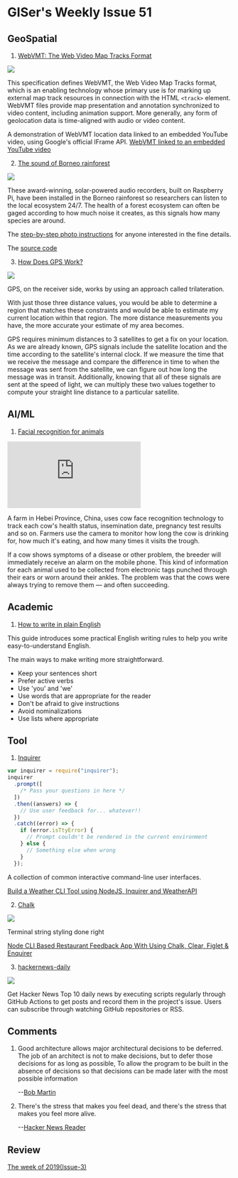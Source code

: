 # GISer's Weekly Issue 51

## GeoSpatial

1. [WebVMT: The Web Video Map Tracks Format](https://w3c.github.io/sdw/proposals/geotagging/webvmt/)

![](https://www.webvmt.org/images/trkdvideo/BrightonClapham.jpg)

This specification defines WebVMT, the Web Video Map Tracks format, which is an enabling technology whose primary use is for marking up external map track resources in connection with the HTML `<track>` element. WebVMT files provide map presentation and annotation synchronized to video content, including animation support. More generally, any form of geolocation data is time-aligned with audio or video content.

A demonstration of WebVMT location data linked to an embedded YouTube video, using Google's official IFrame API.
[WebVMT linked to an embedded YouTube video](http://www.webvmt.org/demos/youtube)

2. [The sound of Borneo rainforest](https://www.raspberrypi.org/blog/raspberry-pi-listening-posts-hear-the-borneo-rainforest/)

![](https://www.raspberrypi.org/app/uploads/2020/08/Screenshot-2020-08-21-at-11.56.58.png)

These award-winning, solar-powered audio recorders, built on Raspberry Pi, have been installed in the Borneo rainforest so researchers can listen to the local ecosystem 24/7. The health of a forest ecosystem can often be gaged according to how much noise it creates, as this signals how many species are around.

The [step-by-step photo instructions](https://sarabsethi.github.io/autonomous_ecosystem_monitoring/) for anyone interested in the fine details.

The [source code](https://github.com/sarabsethi/rpi-eco-monitoring)

3. [How Does GPS Work?](https://blog.digitalbunker.dev/2020/08/28/how-do-global-positioning-systems-gps-work/)

![](https://i2.wp.com/miro.medium.com/proxy/0*HY7l7PcoJBE_eqXK.jpg?resize=582%2C422&ssl=1)

GPS, on the receiver side, works by using an approach called trilateration.

With just those three distance values, you would be able to determine a region that matches these constraints and would be able to estimate my current location within that region. The more distance measurements you have, the more accurate your estimate of my area becomes.

GPS requires minimum distances to 3 satellites to get a fix on your location. As we are already known, GPS signals include the satellite location and the time according to the satellite's internal clock. If we measure the time that we receive the message and compare the difference in time to when the message was sent from the satellite, we can figure out how long the message was in transit. Additionally, knowing that all of these signals are sent at the speed of light, we can multiply these two values together to compute your straight line distance to a particular satellite.

## AI/ML

1. [Facial recognition for animals](https://www.washingtonpost.com/world/asia_pacific/facial-recognition-china-animals-farms-agriculture/2020/08/23/9808c710-d6fb-11ea-b9b2-1ea733b97910_story.html)

![](https://www.washingtonpost.com/wp-apps/imrs.php?src=https://arc-anglerfish-washpost-prod-washpost.s3.amazonaws.com/public/MPRG3MRGMQI6VHGJ4GOPXSD6KE.jpg&w=916)

A farm in Hebei Province, China, uses cow face recognition technology to track each cow's health status, insemination date, pregnancy test results and so on. Farmers use the camera to monitor how long the cow is drinking for, how much it's eating, and how many times it visits the trough.

If a cow shows symptoms of a disease or other problem, the breeder will immediately receive an alarm on the mobile phone. This kind of information for each animal used to be collected from electronic tags punched through their ears or worn around their ankles. The problem was that the cows were always trying to remove them — and often succeeding.

## Academic

1. [How to write in plain English](http://www.plainenglish.co.uk/how-to-write-in-plain-english.html)

This guide introduces some practical English writing rules to help you write easy-to-understand English.

The main ways to make writing more straightforward.

- Keep your sentences short
- Prefer active verbs
- Use 'you' and 'we'
- Use words that are appropriate for the reader
- Don't be afraid to give instructions
- Avoid nominalizations
- Use lists where appropriate

## Tool

1. [Inquirer](https://github.com/SBoudrias/Inquirer.js)

```js
var inquirer = require("inquirer");
inquirer
  .prompt([
    /* Pass your questions in here */
  ])
  .then((answers) => {
    // Use user feedback for... whatever!!
  })
  .catch((error) => {
    if (error.isTtyError) {
      // Prompt couldn't be rendered in the current environment
    } else {
      // Something else when wrong
    }
  });
```

A collection of common interactive command-line user interfaces.

[Build a Weather CLI Tool using NodeJS, Inquirer and WeatherAPI](https://dev.to/aritik/build-a-weather-cli-tool-using-nodejs-inquirer-and-weatherapi-2f5n)

2. [Chalk](https://github.com/chalk/chalk)

![](https://camo.githubusercontent.com/036b5e5ae84937a17ce0a1a424aeb6f7eb23863f/68747470733a2f2f63646e2e6a7364656c6976722e6e65742f67682f6368616c6b2f616e73692d7374796c657340383236313639376339356266333462366337373637653263626539393431613835316435393338352f73637265656e73686f742e737667)

Terminal string styling done right

[Node CLI Based Restaurant Feedback App With Using Chalk, Clear, Figlet & Enquirer](https://dev.to/rizwanjamal/node-cli-based-restaurant-feedback-app-with-using-chalk-clear-figlet-enquirer-22jd)

3. [hackernews-daily](https://github.com/headllines/hackernews-daily)

![](https://camo.githubusercontent.com/ea99984d03838304a66630dc91eb5e8eb7370999/68747470733a2f2f7777772e77616e67626173652e636f6d2f626c6f67696d672f61737365742f3230323030392f6267323032303039303230372e6a7067)

Get Hacker News Top 10 daily news by executing scripts regularly through GitHub Actions to get posts and record them in the project's issue. Users can subscribe through watching GitHub repositories or RSS.

## Comments

1. Good architecture allows major architectural decisions to be deferred. The job of an architect is not to make decisions, but to defer those decisions for as long as possible, To allow the program to be built in the absence of decisions so that decisions can be made later with the most possible information

   --[Bob Martin](https://tomgamon.com/posts/2020-08-25-dont-marry-your-design/)

2. There's the stress that makes you feel dead, and there's the stress that makes you feel more alive.

   --[Hacker News Reader](https://theartofmachinery.com/2020/08/04/leaving_google.html)

## Review

[The week of 2019(Issue-3)](https://github.com/lkcozy/weekly/blob/master/docs/2019/issue-3.md)
